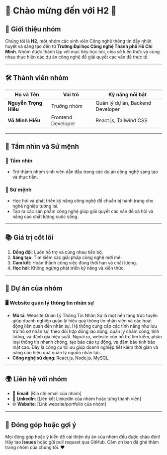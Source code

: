 # 🌟 Chào mừng đến với **H2** 🌟

## 🎯 Giới thiệu nhóm
Chúng tôi là **H2**, một nhóm các sinh viên Công nghệ thông tin đầy nhiệt huyết và sáng tạo đến từ **Trường Đại học Công nghệ Thành phố Hồ Chí Minh**. Nhóm được thành lập với mục tiêu học hỏi, chia sẻ kiến thức và cùng nhau thực hiện các dự án công nghệ để giải quyết các vấn đề thực tế.

---

## 🛠️ Thành viên nhóm
| Họ và Tên       | Vai trò                  | Kỹ năng nổi bật                 |
|------------------|--------------------------|---------------------------------|
| **Nguyễn Trọng Hiếu** | Trưởng nhóm             | Quản lý dự án, Backend Developer |
| **Võ Minh Hiếu** | Frontend Developer       | React.js, Tailwind CSS           |

---

## 🌟 Tầm nhìn và Sứ mệnh
### 🔭 Tầm nhìn
- Trở thành nhóm sinh viên dẫn đầu trong các dự án công nghệ sáng tạo và thực tiễn.

### 🎯 Sứ mệnh
- Học hỏi và phát triển kỹ năng công nghệ để chuẩn bị hành trang cho nghề nghiệp tương lai.
- Tạo ra các sản phẩm công nghệ giúp giải quyết các vấn đề xã hội và nâng cao chất lượng cuộc sống.

---

## 📚 Giá trị cốt lõi
1. **Đồng đội**: Luôn hỗ trợ và cùng nhau tiến bộ.
2. **Sáng tạo**: Tìm kiếm các giải pháp công nghệ mới mẻ.
3. **Cam kết**: Hoàn thành công việc đúng thời hạn và chất lượng.
4. **Học hỏi**: Không ngừng phát triển kỹ năng và kiến thức.

---

## 🚀 Dự án của nhóm
### 🖥️ **Website quản lý thông tin nhân sự**
- **Mô tả**: Website Quản Lý Thông Tin Nhân Sự là một nền tảng trực tuyến giúp doanh nghiệp quản lý hiệu quả thông tin nhân viên và các hoạt động liên quan đến nhân sự. Hệ thống cung cấp các tính năng như lưu trữ hồ sơ nhân sự, theo dõi hợp đồng lao động, quản lý chấm công, tính lương, và đánh giá hiệu suất. Ngoài ra, website còn hỗ trợ tìm kiếm, phân loại thông tin nhanh chóng, tạo báo cáo tự động, và đảm bảo tính bảo mật cao. Đây là công cụ tối ưu giúp doanh nghiệp tiết kiệm thời gian và nâng cao hiệu quả quản lý nguồn nhân lực..
- **Công nghệ sử dụng**: React.js, Node.js, MySQL.

---

## 🌍 Liên hệ với nhóm
- 📧 **Email**: [Địa chỉ email của nhóm]
- 💼 **LinkedIn**: [Liên kết LinkedIn của nhóm hoặc từng thành viên]
- 🌐 **Website**: [Link website/portfolio của nhóm]

---

## 💬 Đóng góp hoặc gợi ý
Mọi đóng góp hoặc ý kiến để cải thiện dự án của nhóm đều được chào đón! Hãy tạo **Issues** hoặc gửi pull request qua GitHub. Cảm ơn bạn đã ghé thăm trang nhóm của chúng tôi. ❤️
 
 
